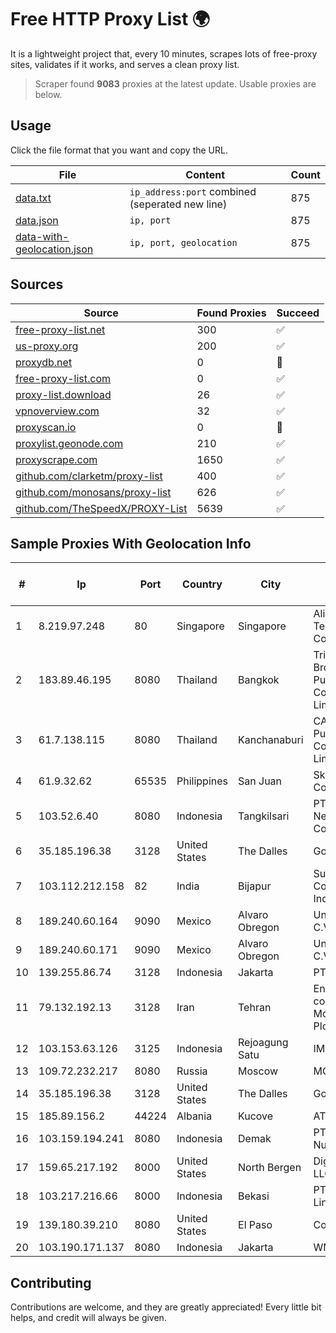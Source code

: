 
# Free HTTP Proxy List 🌍

It is a lightweight project that, every 10 minutes, scrapes lots of free-proxy sites, validates if it works, and serves a clean proxy list.


> Scraper found **9083** proxies at the latest update. Usable proxies are below.

## Usage

Click the file format that you want and copy the URL.


|File|Content|Count|
|----|-------|-----|
|[data.txt](https://raw.githubusercontent.com/themiralay/Proxy-List-World/master/data.txt)|`ip_address:port` combined (seperated new line)|875|
|[data.json](https://raw.githubusercontent.com/themiralay/Proxy-List-World/master/data.json)|`ip, port`|875|
|[data-with-geolocation.json](https://raw.githubusercontent.com/themiralay/Proxy-List-World/master/data-with-geolocation.json)|`ip, port, geolocation`|875|

## Sources

|Source|Found Proxies|Succeed|
|------|-------------|-------|
|[free-proxy-list.net](https://free-proxy-list.net)|300|✅|
|[us-proxy.org](https://www.us-proxy.org)|200|✅|
|[proxydb.net](http://proxydb.net)|0|🚫|
|[free-proxy-list.com](https://free-proxy-list.com/?page=&port=&type%5B%5D=http&type%5B%5D=https&up_time=0&search=Search)|0|✅|
|[proxy-list.download](https://www.proxy-list.download/HTTP)|26|✅|
|[vpnoverview.com](https://vpnoverview.com/privacy/anonymous-browsing/free-proxy-servers)|32|✅|
|[proxyscan.io](https://www.proxyscan.io)|0|🚫|
|[proxylist.geonode.com](https://proxylist.geonode.com/api/proxy-list?limit=300&page=1&sort_by=lastChecked&sort_type=desc&protocols=http,https)|210|✅|
|[proxyscrape.com](https://api.proxyscrape.com/v2/?request=displayproxies&protocol=http&timeout=10000&country=all&ssl=all&anonymity=all)|1650|✅|
|[github.com/clarketm/proxy-list](https://raw.githubusercontent.com/clarketm/proxy-list/master/proxy-list-raw.txt)|400|✅|
|[github.com/monosans/proxy-list](https://raw.githubusercontent.com/monosans/proxy-list/main/proxies/http.txt)|626|✅|
|[github.com/TheSpeedX/PROXY-List](https://raw.githubusercontent.com/TheSpeedX/PROXY-List/master/http.txt)|5639|✅|


## Sample Proxies With Geolocation Info

|#|Ip|Port|Country|City|Internet Service Provider|
|-|--|----|-------|----|-------------------------|
|1|8.219.97.248|80|Singapore|Singapore|Alibaba (US) Technology Co., Ltd.|
|2|183.89.46.195|8080|Thailand|Bangkok|Triple T Broadband Public Company Limited|
|3|61.7.138.115|8080|Thailand|Kanchanaburi|CAT Telecom Public Company Limited|
|4|61.9.32.62|65535|Philippines|San Juan|Sky Cable Corporation|
|5|103.52.6.40|8080|Indonesia|Tangkilsari|PT Nanaka Network Communication|
|6|35.185.196.38|3128|United States|The Dalles|Google LLC|
|7|103.112.212.158|82|India|Bijapur|Supersonic Isp Connectivity India Pvt Ltd|
|8|189.240.60.164|9090|Mexico|Alvaro Obregon|Uninet S.A. de C.V.|
|9|189.240.60.171|9090|Mexico|Alvaro Obregon|Uninet S.A. de C.V.|
|10|139.255.86.74|3128|Indonesia|Jakarta|PT. LINKNET|
|11|79.132.192.13|3128|Iran|Tehran|Engineering company Morva System Plc.|
|12|103.153.63.126|3125|Indonesia|Rejoagung Satu|IMEDIANET|
|13|109.72.232.217|8080|Russia|Moscow|MOSLINE|
|14|35.185.196.38|3128|United States|The Dalles|Google LLC|
|15|185.89.156.2|44224|Albania|Kucove|ATU|
|16|103.159.194.241|8080|Indonesia|Demak|PT Giga Digital Nusantara|
|17|159.65.217.192|8000|United States|North Bergen|DigitalOcean, LLC|
|18|103.217.216.66|8000|Indonesia|Bekasi|PT. Infotama Lintas Global|
|19|139.180.39.210|8080|United States|El Paso|Conterra|
|20|103.190.171.137|8080|Indonesia|Jakarta|WMS|



## Contributing

Contributions are welcome, and they are greatly appreciated! Every
little bit helps, and credit will always be given.

